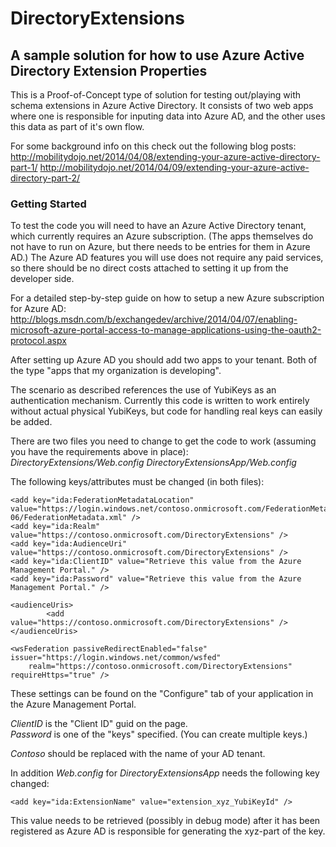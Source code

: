 # DirectoryExtensions
## A sample solution for how to use Azure Active Directory Extension Properties

This is a Proof-of-Concept type of solution for testing out/playing with schema extensions in Azure Active Directory. It consists of two web apps where one is responsible for inputing data into Azure AD, and the other uses this data as part of it's own flow.

For some background info on this check out the following blog posts:  
http://mobilitydojo.net/2014/04/08/extending-your-azure-active-directory-part-1/
http://mobilitydojo.net/2014/04/09/extending-your-azure-active-directory-part-2/

### Getting Started
To test the code you will need to have an Azure Active Directory tenant, which currently requires an Azure subscription. (The apps themselves do not have to run on Azure, but there needs to be entries for them in Azure AD.) 
The Azure AD features you will use does not require any paid services, so there should be no direct costs attached to setting it up from the developer side.

For a detailed step-by-step guide on how to setup a new Azure subscription for Azure AD:
http://blogs.msdn.com/b/exchangedev/archive/2014/04/07/enabling-microsoft-azure-portal-access-to-manage-applications-using-the-oauth2-protocol.aspx

After setting up Azure AD you should add two apps to your tenant. Both of the type "apps that my organization is developing".

The scenario as described references the use of YubiKeys as an authentication mechanism. Currently this code is written to work entirely without actual physical YubiKeys, but code for handling real keys can easily be added.

There are two files you need to change to get the code to work (assuming you have the requirements above in place):  
_DirectoryExtensions/Web.config_
_DirectoryExtensionsApp/Web.config_

The following keys/attributes must be changed (in both files):
```
<add key="ida:FederationMetadataLocation" value="https://login.windows.net/contoso.onmicrosoft.com/FederationMetadata/2007-06/FederationMetadata.xml" />
<add key="ida:Realm" value="https://contoso.onmicrosoft.com/DirectoryExtensions" />
<add key="ida:AudienceUri" value="https://contoso.onmicrosoft.com/DirectoryExtensions" />
<add key="ida:ClientID" value="Retrieve this value from the Azure Management Portal." />
<add key="ida:Password" value="Retrieve this value from the Azure Management Portal." />

<audienceUris>
        <add value="https://contoso.onmicrosoft.com/DirectoryExtensions" />
</audienceUris>

<wsFederation passiveRedirectEnabled="false" issuer="https://login.windows.net/common/wsfed" 
    realm="https://contoso.onmicrosoft.com/DirectoryExtensions" requireHttps="true" />
```

These settings can be found on the "Configure" tab of your application in the Azure Management Portal.

_ClientID_ is the "Client ID" guid on the page.  
_Password_ is one of the "keys" specified. (You can create multiple keys.)

_Contoso_ should be replaced with the name of your AD tenant.

In addition _Web.config_ for _DirectoryExtensionsApp_ needs the following key changed:
```
<add key="ida:ExtensionName" value="extension_xyz_YubiKeyId" />
```
This value needs to be retrieved (possibly in debug mode) after it has been registered as Azure AD is responsible for generating the xyz-part of the key.